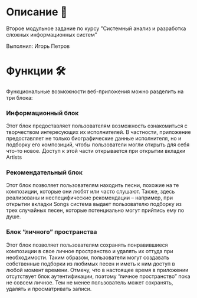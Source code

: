 # Описание 📝

Второе модульное задание по курсу "Системный анализ и разработка сложных информационных систем"

Выполнил: Игорь Петров

# Функции 🛠️

Функциональные возможности веб-приложения можно разделить на три блока:

### Информационный блок

Этот блок предоставляет пользователям возможность ознакомиться с творчеством интересующих их исполнителей. В частности, приложение предоставляет не только биографические данные исполнителя, но и подборку его композиций, чтобы пользователи могли открыть для себя что-то новое. Доступ к этой части открывается при открытии вкладки Artists

### Рекомендательный блок

Этот блок позволяет пользователям находить песни, похожие на те композиции, которые они любят или часто слушают. Также, здесь реализованы и неспецифические рекомендации – например, при открытии вкладки Songs система выдает пользователю подборку из трех случайных песен, которые потенциально могут прийтись ему по душе.

### Блок “личного” пространства

Этот блок позволяет пользователям сохранять понравившиеся композиции в свое личное пространство и удалять их оттуда при необходимости. Таким образом, пользователи могут создавать собственные подборки из любимых песен и иметь к ним доступ в любой момент времени. Отмечу, что в настоящее время в приложении отсутствует блок аутентификации, поэтому “личное пространство” пока не совсем личное. Тем не менее пользователь может сохранять, удалять и просматривать записи.
